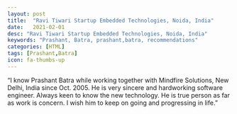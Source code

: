 ```yaml
---
layout: post
title:  "Ravi Tiwari Startup Embedded Technologies, Noida, India"
date:   2021-02-01
desc: "Ravi Tiwari Startup Embedded Technologies, Noida, India"
keywords: "Prashant, Batra, prashant,batra, recommendations"
categories: [HTML]
tags: [Prashant,Batra]
icon: fa-thumbs-up
---
```


“I know Prashant Batra while working together with Mindfire Solutions, New Delhi, India since Oct. 2005. 
He is very sincere and hardworking software engineer. Always keen to know the new technology. He is true person as far as work is concern. 
I wish him to keep on going and progressing in life.”
